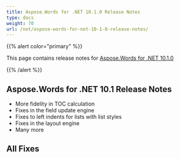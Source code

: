 ```yaml
---
title: Aspose.Words for .NET 10.1.0 Release Notes
type: docs
weight: 70
url: /net/aspose-words-for-net-10-1-0-release-notes/
---
```


{{% alert color="primary" %}} 

This page contains release notes for [Aspose.Words for .NET 10.1.0](http://www.aspose.com/downloads/words/net/new-releases/aspose.words-for-.net-10.1.0/)

{{% /alert %}} 
## **Aspose.Words for .NET 10.1 Release Notes**
- More fidelity in TOC calculation
- Fixes in the field update engine
- Fixes to left indents for lists with list styles
- Fixes in the layout engine
- Many more
## **All Fixes**

